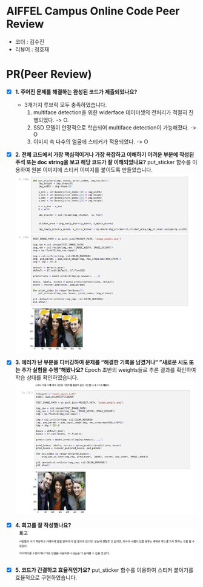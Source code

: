 # AIFFEL Campus Online Code Peer Review
- 코더 : 김수진
- 리뷰어 : 정호재

# PR(Peer Review)
- [X]  **1. 주어진 문제를 해결하는 완성된 코드가 제출되었나요?**
    - 3개가지 루브릭 모두 충족하였습니다.  
        1. multiface detection을 위한 widerface 데이터셋의 전처리가 적절히 진행되었다. -> O. 
        2. SSD 모델이 안정적으로 학습되어 multiface detection이 가능해졌다. -> O
        3. 이미지 속 다수의 얼굴에 스티커가 적용되었다. -> O
    
- [X]  **2. 전체 코드에서 가장 핵심적이거나 가장 복잡하고 이해하기 어려운 부분에 작성된 
주석 또는 doc string을 보고 해당 코드가 잘 이해되었나요?**
    put_sticker 함수를 이용하여 원본 이미지에 스티커 이미지를 붙이도록 만들었습니다.  
    ![img1](./asset/image3.png)  
        
- [X]  **3. 에러가 난 부분을 디버깅하여 문제를 “해결한 기록을 남겼거나” 
”새로운 시도 또는 추가 실험을 수행”해봤나요?**
   Epoch 초반의 weights들로 추론 결과를 확인하여 학습 상태를 확인하였습니다.  
     ![img1](./asset/image2.png)
        
- [X]  **4. 회고를 잘 작성했나요?**
     ![img1](./asset/image1.png)  
        
- [X]  **5. 코드가 간결하고 효율적인가요?**
    put_sticker 함수를 이용하여 스티커 붙이기를 효율적으로 구현하였습니다.
